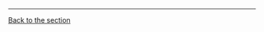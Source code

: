 

---
[Back to the section](/courseFiles/Section_05-threatModelingAndReporting/threatModelingAndReporting.md)
